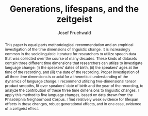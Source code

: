 ---
abstract: 'This paper is equal parts methodological recommendation and an empirical
  investigation of the time dimensions of linguistic change. It is increasingly common
  in the sociolinguistic literature for researchers to utilize speech data that was
  collected over the course of many decades. These kinds of datasets contain three
  different time dimensions that researchers can utilize to investigate language change:
  (i) the speakers'' dates of birth, (ii) the speakers'' ages at the time of the recording,
  and (iii) the date of the recording. Proper investigation of all three time dimensions
  is crucial for a theoretical understanding of the dynamics of language change. I
  recommend utilizing two-dimensional tensor product smooths, fit over speakers''
  date of birth and the year of the recording, to analyze the contribution of these
  three time dimensions to linguistic changes. I apply this method to five language
  changes, based on data drawn from the Philadelphia Neighborhood Corpus. I find relatively
  weak evidence for lifespan effects in these changes, robust generational effects,
  and in one case, evidence of a zeitgeist effect.'
author:
- Josef Fruehwald
category: paper
doi: 10.1017/S0954394517000060
layout: publication
number: '1'
p_url: https://www.cambridge.org/core/product/identifier/S0954394517000060/type/journal_article
pages: 1--27
published: Language Variation and Change
tags:
- apparent time
- gams
- language change
- lifespan change
- philadelphia english
title: Generations, lifespans, and the zeitgeist
volume: '29'
year: '2017'
---